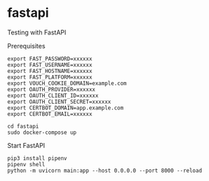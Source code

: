 # fastapi
Testing with FastAPI

Prerequisites

```
export FAST_PASSWORD=xxxxxx
export FAST_USERNAME=xxxxxx
export FAST_HOSTNAME=xxxxxx
export FAST_PLATFORM=xxxxxx
export VOUCH_COOKIE_DOMAIN=example.com
export OAUTH_PROVIDER=xxxxxx
export OAUTH_CLIENT_ID=xxxxxx
export OAUTH_CLIENT_SECRET=xxxxxx
export CERTBOT_DOMAIN=app.example.com
export CERTBOT_EMAIL=xxxxxx

cd fastapi
sudo docker-compose up
```

Start FastAPI

```
pip3 install pipenv
pipenv shell
python -m uvicorn main:app --host 0.0.0.0 --port 8000 --reload
```
